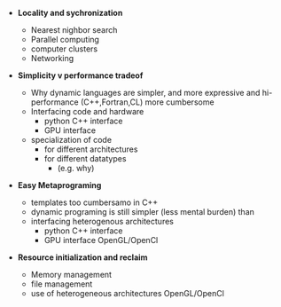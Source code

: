 
- **Locality and sychronization**
	- Nearest nighbor search
	- Parallel computing
	- computer clusters
	- Networking

- **Simplicity v performance tradeof**
	- Why dynamic languages  are simpler, and more expressive and hi-performance (C++,Fortran,CL) more cumbersome
	- Interfacing code and hardware
		- python C++ interface
		- GPU interface
	- specialization of code
		- for different architectures
		- for different datatypes
			- (e.g. why)
		
- **Easy Metaprograming**
	- templates too cumbersamo in C++
	- dynamic programing is still simpler (less mental burden) than 
	- interfacing heterogenous architectures
		- python C++ interface
		- GPU interface OpenGL/OpenCl

- **Resource initialization and reclaim**
	- Memory management
	- file management
	- use of heterogeneous architectures OpenGL/OpenCl
